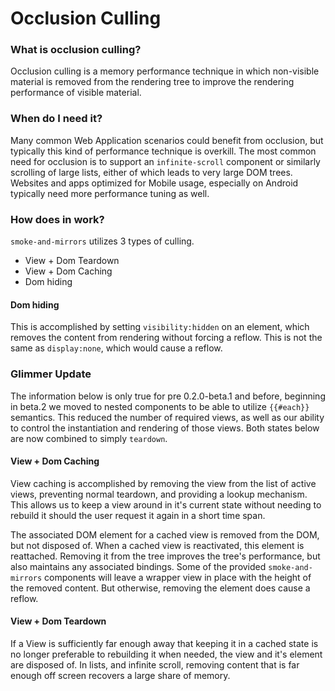 # Occlusion Culling

### What is occlusion culling?

Occlusion culling is a memory performance technique in which non-visible material is removed
from the rendering tree to improve the rendering performance of visible material.

### When do I need it?

Many common Web Application scenarios could benefit from occlusion, but typically this kind
of performance technique is overkill.  The most common need for occlusion is to support
an `infinite-scroll` component or similarly scrolling of large lists, either of which leads
to very large DOM trees.  Websites and apps optimized for Mobile usage, especially on Android
typically need more performance tuning as well.

### How does in work?

`smoke-and-mirrors` utilizes 3 types of culling.

- View + Dom Teardown
- View + Dom Caching
- Dom hiding

#### Dom hiding
This is accomplished by setting `visibility:hidden` on an element, which removes the
content from rendering without forcing a reflow.  This is not the same as `display:none`,
which would cause a reflow.

### Glimmer Update

The information below is only true for pre 0.2.0-beta.1 and before, beginning in beta.2 we
moved to nested components to be able to utilize `{{#each}}` semantics.  This reduced the
number of required views, as well as our ability to control the instantiation and rendering
of those views.  Both states below are now combined to simply `teardown`.

#### View + Dom Caching

View caching is accomplished by removing the view from the list of active views, preventing
normal teardown, and providing a lookup mechanism.  This allows us to keep a view around in
it's current state without needing to rebuild it should the user request it again in a short
time span.

The associated DOM element for a cached view is removed from the DOM, but not disposed of. When
a cached view is reactivated, this element is reattached.  Removing it from the tree improves
the tree's performance, but also maintains any associated bindings.  Some of the provided
`smoke-and-mirrors` components will leave a wrapper view in place with the height of the removed
content.  But otherwise, removing the element does cause a reflow.

#### View + Dom Teardown

If a View is sufficiently far enough away that keeping it in a cached state is no longer preferable
to rebuilding it when needed, the view and it's element are disposed of.  In lists, and
infinite scroll, removing content that is far enough off screen recovers a large share of memory.


